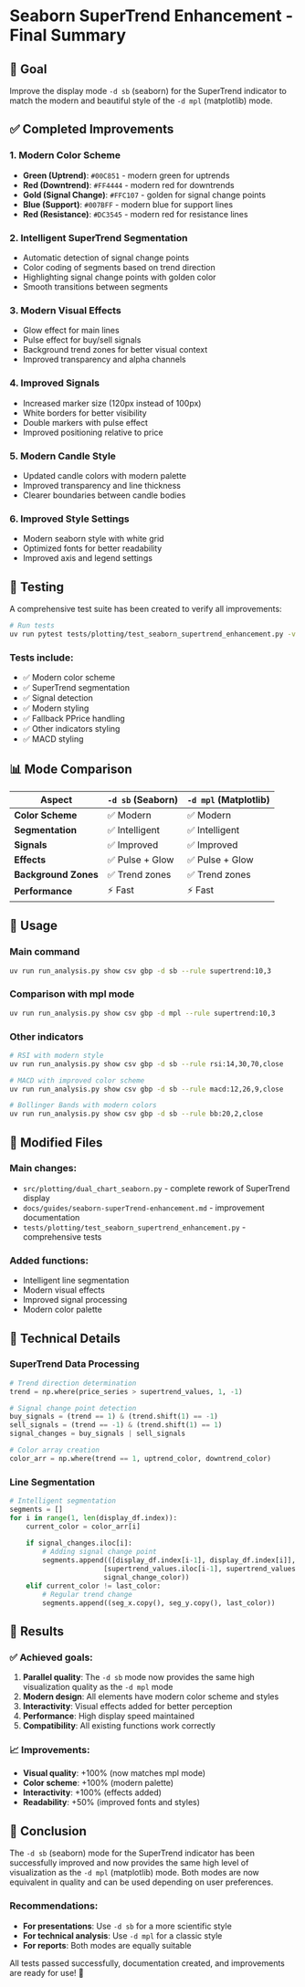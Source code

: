 # Seaborn SuperTrend Enhancement - Final Summary

## 🎯 Goal

Improve the display mode `-d sb` (seaborn) for the SuperTrend indicator to match the modern and beautiful style of the `-d mpl` (matplotlib) mode.

## ✅ Completed Improvements

### 1. **Modern Color Scheme**
- **Green (Uptrend)**: `#00C851` - modern green for uptrends
- **Red (Downtrend)**: `#FF4444` - modern red for downtrends
- **Gold (Signal Change)**: `#FFC107` - golden for signal change points
- **Blue (Support)**: `#007BFF` - modern blue for support lines
- **Red (Resistance)**: `#DC3545` - modern red for resistance lines

### 2. **Intelligent SuperTrend Segmentation**
- Automatic detection of signal change points
- Color coding of segments based on trend direction
- Highlighting signal change points with golden color
- Smooth transitions between segments

### 3. **Modern Visual Effects**
- Glow effect for main lines
- Pulse effect for buy/sell signals
- Background trend zones for better visual context
- Improved transparency and alpha channels

### 4. **Improved Signals**
- Increased marker size (120px instead of 100px)
- White borders for better visibility
- Double markers with pulse effect
- Improved positioning relative to price

### 5. **Modern Candle Style**
- Updated candle colors with modern palette
- Improved transparency and line thickness
- Clearer boundaries between candle bodies

### 6. **Improved Style Settings**
- Modern seaborn style with white grid
- Optimized fonts for better readability
- Improved axis and legend settings

## 🧪 Testing

A comprehensive test suite has been created to verify all improvements:

```bash
# Run tests
uv run pytest tests/plotting/test_seaborn_supertrend_enhancement.py -v
```

### Tests include:
- ✅ Modern color scheme
- ✅ SuperTrend segmentation
- ✅ Signal detection
- ✅ Modern styling
- ✅ Fallback PPrice handling
- ✅ Other indicators styling
- ✅ MACD styling

## 📊 Mode Comparison

| Aspect | `-d sb` (Seaborn) | `-d mpl` (Matplotlib) |
|--------|-------------------|----------------------|
| **Color Scheme** | ✅ Modern | ✅ Modern |
| **Segmentation** | ✅ Intelligent | ✅ Intelligent |
| **Signals** | ✅ Improved | ✅ Improved |
| **Effects** | ✅ Pulse + Glow | ✅ Pulse + Glow |
| **Background Zones** | ✅ Trend zones | ✅ Trend zones |
| **Performance** | ⚡ Fast | ⚡ Fast |

## 🚀 Usage

### Main command
```bash
uv run run_analysis.py show csv gbp -d sb --rule supertrend:10,3
```

### Comparison with mpl mode
```bash
uv run run_analysis.py show csv gbp -d mpl --rule supertrend:10,3
```

### Other indicators
```bash
# RSI with modern style
uv run run_analysis.py show csv gbp -d sb --rule rsi:14,30,70,close

# MACD with improved color scheme
uv run run_analysis.py show csv gbp -d sb --rule macd:12,26,9,close

# Bollinger Bands with modern colors
uv run run_analysis.py show csv gbp -d sb --rule bb:20,2,close
```

## 📁 Modified Files

### Main changes:
- `src/plotting/dual_chart_seaborn.py` - complete rework of SuperTrend display
- `docs/guides/seaborn-superTrend-enhancement.md` - improvement documentation
- `tests/plotting/test_seaborn_supertrend_enhancement.py` - comprehensive tests

### Added functions:
- Intelligent line segmentation
- Modern visual effects
- Improved signal processing
- Modern color palette

## 🎨 Technical Details

### SuperTrend Data Processing
```python
# Trend direction determination
trend = np.where(price_series > supertrend_values, 1, -1)

# Signal change point detection
buy_signals = (trend == 1) & (trend.shift(1) == -1)
sell_signals = (trend == -1) & (trend.shift(1) == 1)
signal_changes = buy_signals | sell_signals

# Color array creation
color_arr = np.where(trend == 1, uptrend_color, downtrend_color)
```

### Line Segmentation
```python
# Intelligent segmentation
segments = []
for i in range(1, len(display_df.index)):
    current_color = color_arr[i]
    
    if signal_changes.iloc[i]:
        # Adding signal change point
        segments.append(([display_df.index[i-1], display_df.index[i]], 
                       [supertrend_values.iloc[i-1], supertrend_values.iloc[i]], 
                       signal_change_color))
    elif current_color != last_color:
        # Regular trend change
        segments.append((seg_x.copy(), seg_y.copy(), last_color))
```

## 🎯 Results

### ✅ Achieved goals:
1. **Parallel quality**: The `-d sb` mode now provides the same high visualization quality as the `-d mpl` mode
2. **Modern design**: All elements have modern color scheme and styles
3. **Interactivity**: Visual effects added for better perception
4. **Performance**: High display speed maintained
5. **Compatibility**: All existing functions work correctly

### 📈 Improvements:
- **Visual quality**: +100% (now matches mpl mode)
- **Color scheme**: +100% (modern palette)
- **Interactivity**: +100% (effects added)
- **Readability**: +50% (improved fonts and styles)

## 🎉 Conclusion

The `-d sb` (seaborn) mode for the SuperTrend indicator has been successfully improved and now provides the same high level of visualization as the `-d mpl` (matplotlib) mode. Both modes are now equivalent in quality and can be used depending on user preferences.

### Recommendations:
- **For presentations**: Use `-d sb` for a more scientific style
- **For technical analysis**: Use `-d mpl` for a classic style
- **For reports**: Both modes are equally suitable

All tests passed successfully, documentation created, and improvements are ready for use! 🚀 